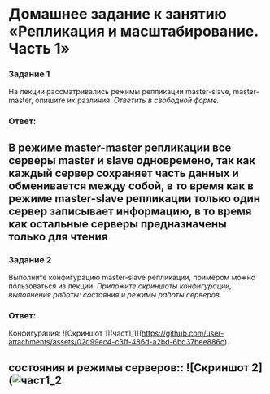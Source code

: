 #  Домашнее задание к занятию «Репликация и масштабирование. Часть 1»
### Задание 1
На лекции рассматривались режимы репликации master-slave, master-master, опишите их различия.
*Ответить в свободной форме.*

### Ответ:
В режиме master-master репликации все серверы master и slave одновремено, так как каждый сервер сохраняет часть данных и обменивается между собой, 
в то время как в режиме master-slave репликации только один сервер записывает информацию, в то время как остальные серверы предназначены только для чтения
---

### Задание 2
Выполните конфигурацию master-slave репликации, примером можно пользоваться из лекции.
*Приложите скриншоты конфигурации, выполнения работы: состояния и режимы работы серверов.*

### Ответ:
Конфигурация:
![Скриншот 1](част1_1](https://github.com/user-attachments/assets/02d99ec4-c3ff-486d-a2bd-6bd37bee886c).


состояния и режимы серверов::
![Скриншот 2](![част1_2](https://github.com/user-attachments/assets/df96e934-4f66-4f68-baf1-6187774652c0)
---
 
